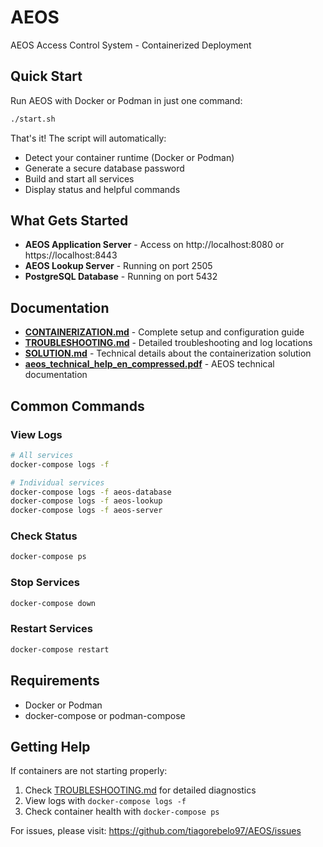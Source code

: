 # AEOS

AEOS Access Control System - Containerized Deployment

## Quick Start

Run AEOS with Docker or Podman in just one command:

```bash
./start.sh
```

That's it! The script will automatically:
- Detect your container runtime (Docker or Podman)
- Generate a secure database password
- Build and start all services
- Display status and helpful commands

## What Gets Started

- **AEOS Application Server** - Access on http://localhost:8080 or https://localhost:8443
- **AEOS Lookup Server** - Running on port 2505
- **PostgreSQL Database** - Running on port 5432

## Documentation

- **[CONTAINERIZATION.md](CONTAINERIZATION.md)** - Complete setup and configuration guide
- **[TROUBLESHOOTING.md](TROUBLESHOOTING.md)** - Detailed troubleshooting and log locations
- **[SOLUTION.md](SOLUTION.md)** - Technical details about the containerization solution
- **[aeos_technical_help_en_compressed.pdf](aeos_technical_help_en_compressed.pdf)** - AEOS technical documentation

## Common Commands

### View Logs
```bash
# All services
docker-compose logs -f

# Individual services
docker-compose logs -f aeos-database
docker-compose logs -f aeos-lookup
docker-compose logs -f aeos-server
```

### Check Status
```bash
docker-compose ps
```

### Stop Services
```bash
docker-compose down
```

### Restart Services
```bash
docker-compose restart
```

## Requirements

- Docker or Podman
- docker-compose or podman-compose

## Getting Help

If containers are not starting properly:
1. Check [TROUBLESHOOTING.md](TROUBLESHOOTING.md) for detailed diagnostics
2. View logs with `docker-compose logs -f`
3. Check container health with `docker-compose ps`

For issues, please visit: https://github.com/tiagorebelo97/AEOS/issues